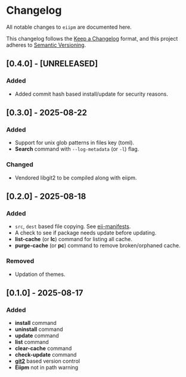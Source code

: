 # Changelog

All notable changes to `eiipm` are documented here.

This changelog follows the [Keep a Changelog](https://keepachangelog.com/en/1.0.0/) format,
and this project adheres to [Semantic Versioning](https://semver.org/).

## [0.4.0] - [UNRELEASED]

### Added

- Added commit hash based install/update for security reasons.

## [0.3.0] - 2025-08-22

### Added

- Support for unix glob patterns in files key (toml).
- **Search** command with `--log-metadata` (or `-l`) flag.

### Changed

- Vendored libgit2 to be compiled along with eiipm.

## [0.2.0] - 2025-08-18

### Added

- `src`, `dest` based file copying. See [eii-manifests](https://github.com/Ewwii-sh/eii-manifests?tab=readme-ov-file#step-4-advanced-files-options).
- A check to see if package needs update before updating.
- **list-cache** (or **lc**) command for listing all cache.
- **purge-cache** (or **pc**) command to remove broken/orphaned cache.

### Removed

- Updation of themes.

## [0.1.0] - 2025-08-17

### Added

- **install** command
- **uninstall** command
- **update** command
- **list** command
- **clear-cache** command
- **check-update** command
- **[git2](https://docs.rs/git2/latest/git2/)** based version control
- **Eiipm** not in path warning
